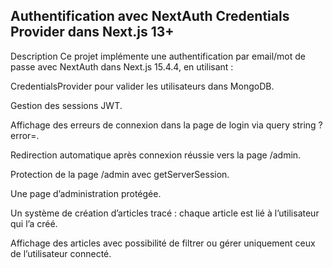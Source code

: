 ## Authentification avec NextAuth Credentials Provider dans Next.js 13+

Description
Ce projet implémente une authentification par email/mot de passe avec NextAuth dans Next.js 15.4.4, en utilisant :

CredentialsProvider pour valider les utilisateurs dans MongoDB.

Gestion des sessions JWT.

Affichage des erreurs de connexion dans la page de login via query string ?error=.

Redirection automatique après connexion réussie vers la page /admin.

Protection de la page /admin avec getServerSession.

Une page d’administration protégée.

Un système de création d’articles tracé : chaque article est lié à l’utilisateur qui l’a créé.

Affichage des articles avec possibilité de filtrer ou gérer uniquement ceux de l’utilisateur connecté.